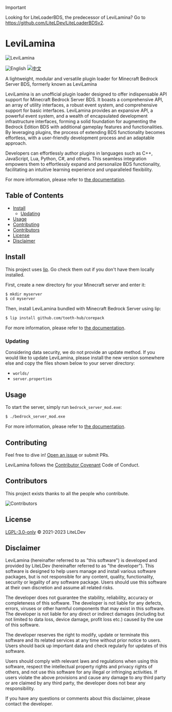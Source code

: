 > [!IMPORTANT]
> Looking for LiteLoaderBDS, the predecessor of LeviLamina? Go to <https://github.com/LiteLDev/LiteLoaderBDSv2>.

# LeviLamina

![LeviLamina](https://socialify.git.ci/LiteLDev/LeviLamina/image?description=1&font=Raleway&forks=1&issues=1&logo=https%3A%2F%2Fraw.githubusercontent.com%2FLiteLDev%2FLeviLamina%2FHEAD%2Fdocs%2Fimg%2Flogo.svg&name=1&owner=1&pattern=Circuit%20Board&pulls=1&stargazers=1&theme=Auto)

![English](https://img.shields.io/badge/English-inactive?style=for-the-badge)&nbsp;[![中文](https://img.shields.io/badge/简体中文-informational?style=for-the-badge)](README.zh.md)

A lightweight, modular and versatile plugin loader for Minecraft Bedrock Server BDS, formerly known as LeviLamina

LeviLamina is an unofficial plugin loader designed to offer indispensable API support for Minecraft Bedrock Server BDS. It boasts a comprehensive API, an array of utility interfaces, a robust event system, and comprehensive support for basic interfaces. LeviLamina provides an expansive API, a powerful event system, and a wealth of encapsulated development infrastructure interfaces, forming a solid foundation for augmenting the Bedrock Edition BDS with additional gameplay features and functionalities. By leveraging plugins, the process of extending BDS functionality becomes effortless, with a user-friendly development process and an adaptable approach.

Developers can effortlessly author plugins in languages such as C++, JavaScript, Lua, Python, C#, and others. This seamless integration empowers them to effortlessly expand and personalize BDS functionality, facilitating an intuitive learning experience and unparalleled flexibility.

For more information, please refer to [the documentation](https://docs.levilamina.liteldev.com).

## Table of Contents

- [Install](#install)
  - [Updating](#updating)
- [Usage](#usage)
- [Contributing](#contributing)
- [Contributors](#contributors)
- [License](#license)
- [Disclaimer](#disclaimer)

## Install

This project uses [lip](https://github.com/lippkg/lip). Go check them out if you don't have them locally installed.

First, create a new directory for your Minecraft server and enter it:

```sh
$ mkdir myserver
$ cd myserver
```

Then, install LeviLamina bundled with Minecraft Bedrock Server using lip:

```sh
$ lip install github.com/tooth-hub/corepack
```

For more information, please refer to [the documentation](https://docs.levilamina.liteldev.com).

### Updating

Considering data security, we do not provide an update method. If you would like to update LeviLamina, please install the new version somewhere else and copy the files shown below to your server directory:

- `worlds/`
- `server.properties`

## Usage

To start the server, simply run `bedrock_server_mod.exe`: 

```sh
$ ./bedrock_server_mod.exe
```

For more information, please refer to [the documentation](https://docs.levilamina.liteldev.com).

## Contributing

Feel free to dive in! [Open an issue](https://github.com/LiteLDev/LeviLamina/issues/new/choose) or submit PRs.

LeviLamina follows the [Contributor Covenant](https://www.contributor-covenant.org/version/2/1/code_of_conduct/) Code of Conduct.

## Contributors

This project exists thanks to all the people who contribute.

![Contributors](https://contrib.rocks/image?repo=LiteLDev/LeviLamina)

## License

[LGPL-3.0-only](LICENSE) © 2021-2023 LiteLDev

## Disclaimer

LeviLamina (hereinafter referred to as "this software") is developed and 
provided by LiteLDev (hereinafter referred to as "the developer"). This software is designed 
to help users manage and install various software packages, but is not responsible for any 
content, quality, functionality, security or legality of any software package. Users should 
use this software at their own discretion and assume all related risks.

The developer does not guarantee the stability, reliability, accuracy or completeness of this 
software. The developer is not liable for any defects, errors, viruses or other harmful components 
that may exist in this software. The developer is not liable for any direct or indirect damages 
(including but not limited to data loss, device damage, profit loss etc.) caused by the use of 
this software.

The developer reserves the right to modify, update or terminate this software and its related 
services at any time without prior notice to users. Users should back up important data and check 
regularly for updates of this software.

Users should comply with relevant laws and regulations when using this software, respect the 
intellectual property rights and privacy rights of others, and not use this software for any 
illegal or infringing activities. If users violate the above provisions and cause any damage 
to any third party or are claimed by any third party, the developer does not bear any 
responsibility.

If you have any questions or comments about this disclaimer, please contact the developer.
